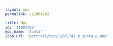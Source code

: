 ```yaml
---
layout: npc
permalink: /11001762

title: Npc
id: '11001762'
npc_name: 'Junta'
icon_url: 'portrait/npc/11001742_m_junta_p.png'
---
```

